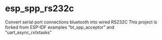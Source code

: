 # esp_spp_rs232c
Convert serial port connections bluetooth into wired RS232C
This project is forked from ESP-IDF examples "bt_spp_acceptor" and "uart_async_rxtxtasks"